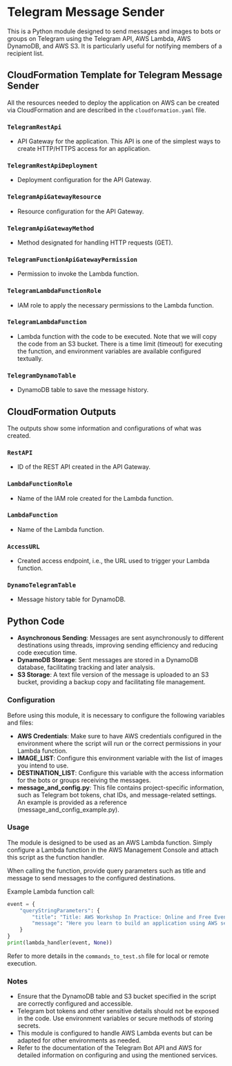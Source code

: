 # Telegram Message Sender

This is a Python module designed to send messages and images to bots or groups on Telegram using the Telegram API, AWS Lambda, AWS DynamoDB, and AWS S3. It is particularly useful for notifying members of a recipient list.

## CloudFormation Template for Telegram Message Sender

All the resources needed to deploy the application on AWS can be created via CloudFormation and are described in the `cloudformation.yaml` file.

### `TelegramRestApi`
- API Gateway for the application. This API is one of the simplest ways to create HTTP/HTTPS access for an application.

### `TelegramRestApiDeployment`
- Deployment configuration for the API Gateway.

### `TelegramApiGatewayResource`
- Resource configuration for the API Gateway.

### `TelegramApiGatewayMethod`
- Method designated for handling HTTP requests (GET).

### `TelegramFunctionApiGatewayPermission`
- Permission to invoke the Lambda function.

### `TelegramLambdaFunctionRole`
- IAM role to apply the necessary permissions to the Lambda function.

### `TelegramLambdaFunction`
- Lambda function with the code to be executed. Note that we will copy the code from an S3 bucket. There is a time limit (timeout) for executing the function, and environment variables are available configured textually.

### `TelegramDynamoTable`
- DynamoDB table to save the message history.

## CloudFormation Outputs

The outputs show some information and configurations of what was created.

### `RestAPI`
- ID of the REST API created in the API Gateway.

### `LambdaFunctionRole`
- Name of the IAM role created for the Lambda function.

### `LambdaFunction`
- Name of the Lambda function.

### `AccessURL`
- Created access endpoint, i.e., the URL used to trigger your Lambda function.

### `DynamoTelegramTable`
- Message history table for DynamoDB.

## Python Code

* **Asynchronous Sending**: Messages are sent asynchronously to different destinations using threads, improving sending efficiency and reducing code execution time.
* **DynamoDB Storage**: Sent messages are stored in a DynamoDB database, facilitating tracking and later analysis.
* **S3 Storage**: A text file version of the message is uploaded to an S3 bucket, providing a backup copy and facilitating file management.

### Configuration

Before using this module, it is necessary to configure the following variables and files:

* **AWS Credentials**: Make sure to have AWS credentials configured in the environment where the script will run or the correct permissions in your Lambda function.
* **IMAGE_LIST**: Configure this environment variable with the list of images you intend to use.
* **DESTINATION_LIST**: Configure this variable with the access information for the bots or groups receiving the messages.
* **message_and_config.py**: This file contains project-specific information, such as Telegram bot tokens, chat IDs, and message-related settings. An example is provided as a reference (message_and_config_example.py).

### Usage

The module is designed to be used as an AWS Lambda function. Simply configure a Lambda function in the AWS Management Console and attach this script as the function handler.

When calling the function, provide query parameters such as title and message to send messages to the configured destinations.

Example Lambda function call:

```python
event = {
    "queryStringParameters": {
        "title": "Title: AWS Workshop In Practice: Online and Free Event.",
        "message": "Here you learn to build an application using AWS services to send simultaneous messages to several of your contacts."
    }
}
print(lambda_handler(event, None))
```

Refer to more details in the `commands_to_test.sh` file for local or remote execution.

### Notes
* Ensure that the DynamoDB table and S3 bucket specified in the script are correctly configured and accessible.
* Telegram bot tokens and other sensitive details should not be exposed in the code. Use environment variables or secure methods of storing secrets.
* This module is configured to handle AWS Lambda events but can be adapted for other environments as needed.
* Refer to the documentation of the Telegram Bot API and AWS for detailed information on configuring and using the mentioned services.
